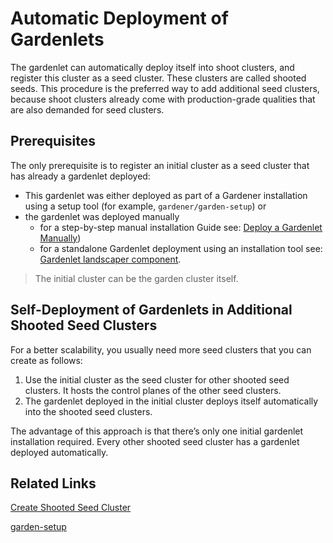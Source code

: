 # Automatic Deployment of Gardenlets

The gardenlet can automatically deploy itself into shoot clusters, and register this cluster as a seed cluster. 
These clusters are called shooted seeds. 
This procedure is the preferred way to add additional seed clusters, because shoot clusters already come with production-grade qualities that are also demanded for seed clusters.

## Prerequisites

The only prerequisite is to register an initial cluster as a seed cluster that has already a gardenlet deployed:

* This gardenlet was either deployed as part of a Gardener installation using a setup tool (for example, `gardener/garden-setup`) or
* the gardenlet was deployed manually 
  - for a step-by-step manual installation Guide see: [Deploy a Gardenlet Manually](deploy_gardenlet_manually.md))
  - for a standalone Gardenlet deployment using an installation tool see: [Gardenlet landscaper component](../../.landscaper/gardenlet/README.md).

> The initial cluster can be the garden cluster itself.

## Self-Deployment of Gardenlets in Additional Shooted Seed Clusters

For a better scalability, you usually need more seed clusters that you can create as follows:

1. Use the initial cluster as the seed cluster for other shooted seed clusters. It hosts the control planes of the other seed clusters.
1. The gardenlet deployed in the initial cluster deploys itself automatically into the shooted seed clusters.  

The advantage of this approach is that there’s only one initial gardenlet installation required. Every other shooted seed cluster has a gardenlet deployed automatically.

## Related Links

[Create Shooted Seed Cluster](../usage/shooted_seed.md)

[garden-setup](http://github.com/gardener/garden-setup)

